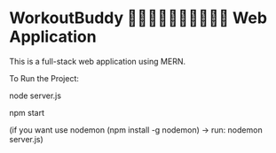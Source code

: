 # WorkoutBuddy 🚵🏻‍♀️⛹🏼‍♀️🧗🏻🏌🏻 Web Application

This is a full-stack web application using MERN.

To Run the Project: 

node server.js

npm start

(if you want use nodemon (npm install -g nodemon) -> run: nodemon server.js)
